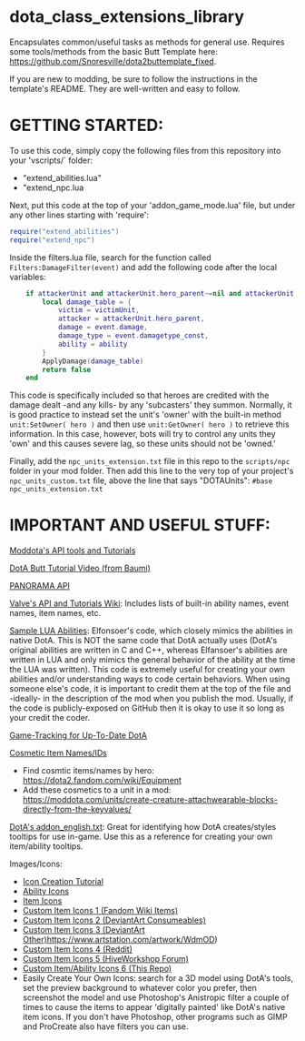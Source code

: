 # dota_class_extensions_library
Encapsulates common/useful tasks as methods for general use. Requires some tools/methods from the basic Butt Template here: https://github.com/Snoresville/dota2buttemplate_fixed.

If you are new to modding, be sure to follow the instructions in the template's README. They are well-written and easy to follow.

# GETTING STARTED:
To use this code, simply copy the following files from this repository into your 'vscripts/` folder:
- "extend_abilities.lua"
- "extend_npc.lua
  
Next, put this code at the top of your 'addon_game_mode.lua' file, but under any other lines starting with 'require':

```lua
require("extend_abilities")
require("extend_npc")
```

Inside the filters.lua file, search for the function called ```Filters:DamageFilter(event)``` and add the following code after the local variables:

```lua
    if attackerUnit and attackerUnit.hero_parent~=nil and attackerUnit.hero_parent:IsRealHero() then
        local damage_table = {
            victim = victimUnit,
            attacker = attackerUnit.hero_parent,
            damage = event.damage,
            damage_type = event.damagetype_const,
            ability = ability
        }
        ApplyDamage(damage_table)
		return false
    end
```
This code is specifically included so that heroes are credited with the damage dealt -and any kills- by any 'subcasters' they summon. Normally, it is good practice to instead set the unit's 'owner' with the built-in method ```unit:SetOwner( hero )``` and then use ```unit:GetOwner( hero )``` to retrieve this information. In this case, however, bots will try to control any units they 'own' and this causes severe lag, so these units should not be 'owned.'

Finally, add the `npc_units_extension.txt` file in this repo to the `scripts/npc` folder in your mod folder. Then add this line to the very top of your project's `npc_units_custom.txt` file, above the line that says "DOTAUnits":
```#base npc_units_extension.txt```

# IMPORTANT AND USEFUL STUFF:
[Moddota's API tools and Tutorials](https://moddota.com/api/#!/vscripts)

[DotA Butt Tutorial Video (from Baumi)](https://www.youtube.com/watch?v=SuGO-Fljpqs)

[PANORAMA API](https://developer.valvesoftware.com/wiki/Dota_2_Workshop_Tools/Panorama/Javascript/API)

[Valve's API and Tutorials Wiki](https://developer.valvesoftware.com/wiki/Dota_2_Workshop_Tools): Includes lists of built-in ability names, event names, item names, etc.

[Sample LUA Abilities](https://github.com/Elfansoer/dota-2-lua-abilities): Elfonsoer's code, which closely mimics the abilities in native DotA. This is NOT the same code that DotA actually uses (DotA's original abilities are written in C and C++, whereas Elfansoer's abilities are written in LUA and only mimics the general behavior of the ability at the time the LUA was written). This code is extremely useful for creating your own abilities and/or understanding ways to code certain behaviors. When using someone else's code, it is important to credit them at the top of the file and -ideally- in the description of the mod when you publish the mod. Usually, if the code is publicly-exposed on GitHub then it is okay to use it so long as your credit the coder.

[Game-Tracking for Up-To-Date DotA](https://github.com/SteamDatabase/GameTracking-Dota2/tree/master/game)

[Cosmetic Item Names/IDs](https://raw.githubusercontent.com/dotabuff/d2vpkr/master/dota/scripts/items/items_game.txt)
- Find cosmtic items/names by hero: https://dota2.fandom.com/wiki/Equipment
- Add these cosmetics to a unit in a mod: https://moddota.com/units/create-creature-attachwearable-blocks-directly-from-the-keyvalues/

[DotA's addon_english.txt](https://github.com/SteamDatabase/GameTracking-Dota2/blob/master/game/dota_addons/dungeon/resource/addon_english.txt): Great for identifying how DotA creates/styles tooltips for use in-game. Use this as a reference for creating your own item/ability tooltips.

Images/Icons:
- [Icon Creation Tutorial](https://steamcommunity.com/sharedfiles/filedetails/?id=221135424)
- [Ability Icons](https://dota2.fandom.com/wiki/Category:Ability_icons)
- [Item Icons](https://dota2.fandom.com/wiki/Category:Item_icons)
- [Custom Item Icons 1 (Fandom Wiki Items)](https://dota2.fandom.com/wiki/Category:Custom_item_icons)
- [Custom Item Icons 2 (DeviantArt Consumeables)](https://www.deviantart.com/majan22/art/Consumable-Items-icons-for-Dota-2-mods-540681314)
- [Custom Item Icons 3 (DeviantArt Other)](https://www.artstation.com/artwork/WdmOD)https://www.artstation.com/artwork/WdmOD)
- [Custom Item Icons 4 (Reddit)](https://www.reddit.com/r/DotA2/comments/3ajoqo/free_custom_item_icons_for_modders/)
- [Custom Item Icons 5 (HiveWorkshop Forum)](https://www.hiveworkshop.com/threads/item-icons-for-mods.266901/)
- [Custom Item/Ability Icons 6 (This Repo)](https://github.com/SirenKing/dota_class_extensions_library/tree/main/custom_icons)
- Easily Create Your Own Icons: search for a 3D model using DotA's tools, set the preview background to whatever color you prefer, then screenshot the model and use Photoshop's Anistropic filter a couple of times to cause the items to appear 'digitally painted' like DotA's native item icons. If you don't have Photoshop, other programs such as GIMP and ProCreate also have filters you can use.
